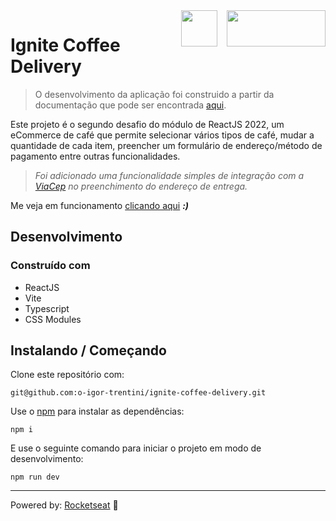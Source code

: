 <img src="https://drive.google.com/uc?export=view&id=1KPTqcR2yesGyyiNqe5dH366asFPBOPUM" alt="" width="158" height="58" align="right" />
<img src="https://drive.google.com/uc?export=view&id=1I8Gil5iH_K_4CeHBAvK-JlmDxGOIN-he" alt="" width="58" height="58" align="right" style="margin-right: 12px" />

# Ignite Coffee Delivery

> O desenvolvimento da aplicação foi construido a partir da documentação que pode ser encontrada [aqui][].

Este projeto é o segundo desafio do módulo de ReactJS 2022, um eCommerce de café que permite selecionar vários tipos
de café, mudar a quantidade de cada item, preencher um formulário de endereço/método de pagamento entre outras 
funcionalidades.

> _Foi adicionado uma funcionalidade simples de integração com a [ViaCep][] no preenchimento do endereço de entrega._

Me veja em funcionamento [clicando aqui][] ***:)***

## Desenvolvimento

### Construído com

- ReactJS
- Vite
- Typescript
- CSS Modules

## Instalando / Começando

Clone este repositório com:

```shell
git@github.com:o-igor-trentini/ignite-coffee-delivery.git
```

Use o [npm][] para instalar as dependências:

```shell
npm i
```

E use o seguinte comando para iniciar o projeto em modo de desenvolvimento:

```shell
npm run dev
```

---

Powered by: [Rocketseat][] 🚀

[Rocketseat]: https://www.rocketseat.com.br/
[clicando aqui]: https://o-igor-trentini.github.io/ignite-coffee-delivery/
[npm]: https://www.npmjs.com/
[aqui]: https://efficient-sloth-d85.notion.site/Desafio-02-Coffee-Delivery-30e42a21fdb44b09a85244fc2c3dbdf9
[ViaCep]: https://viacep.com.br/

